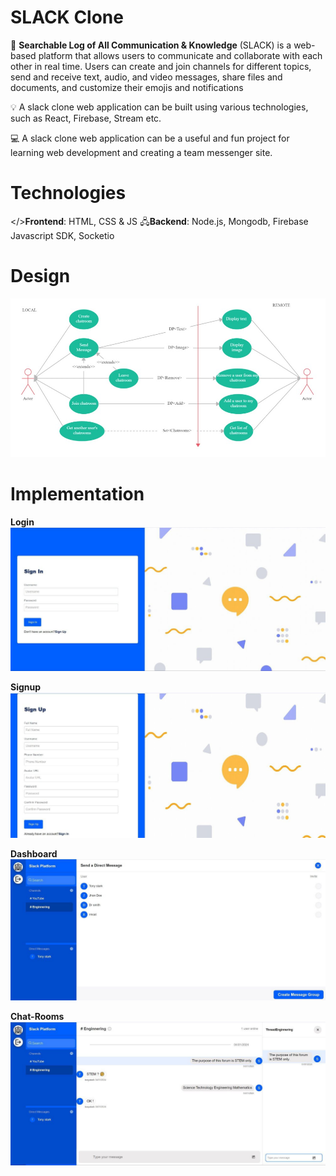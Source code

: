 # SLACK Clone

🌟 **Searchable Log of All Communication & Knowledge** (SLACK) is a web-based platform that allows users to communicate and collaborate with each other in real time. Users can create and join channels for different topics, send and receive text, audio, and video messages, share files and documents, and customize their emojis and notifications

💡 A slack clone web application can be built using various technologies, such as React, Firebase, Stream etc.

💻 A slack clone web application can be a useful and fun project for learning web development and creating a team messenger site. 

# Technologies
</>**Frontend**: HTML, CSS & JS
🖧**Backend**: Node.js, Mongodb, Firebase Javascript SDK, Socketio

# Design

![header image](Snapshot_05.jpg)

# Implementation

**Login**
![header image](Snapshot_01.jpg)

**Signup**
![header image](Snapshot_02.jpg)

**Dashboard**
![header image](Snapshot_03.jpg)

**Chat-Rooms**
![header image](Snapshot_04.jpg)
